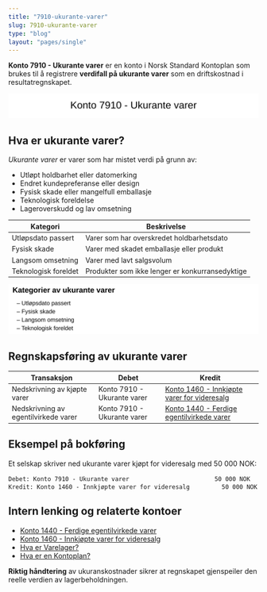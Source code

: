 ```yaml
---
title: "7910-ukurante-varer"
slug: 7910-ukurante-varer
type: "blog"
layout: "pages/single"
---
```


**Konto 7910 - Ukurante varer** er en konto i Norsk Standard Kontoplan som brukes til å registrere **verdifall på ukurante varer** som en driftskostnad i resultatregnskapet.

![Illustrasjon av konto 7910 Ukurante varer](7910-ukurante-varer-image.svg)

## Hva er ukurante varer?

*Ukurante varer* er varer som har mistet verdi på grunn av:

* Utløpt holdbarhet eller datomerking
* Endret kundepreferanse eller design
* Fysisk skade eller mangelfull emballasje
* Teknologisk foreldelse
* Lageroverskudd og lav omsetning

| Kategori              | Beskrivelse                                     |
|-----------------------|-------------------------------------------------|
| Utløpsdato passert    | Varer som har overskredet holdbarhetsdato       |
| Fysisk skade          | Varer med skadet emballasje eller produkt       |
| Langsom omsetning     | Varer med lavt salgsvolum                       |
| Teknologisk foreldet  | Produkter som ikke lenger er konkurransedyktige |

![Kategorier av ukurante varer](7910-kategorier-ukurante-varer.svg)

## Regnskapsføring av ukurante varer

| Transaksjon                        | Debet                       | Kredit                                                    |
|------------------------------------|-----------------------------|-----------------------------------------------------------|
| Nedskrivning av kjøpte varer       | Konto 7910 - Ukurante varer | [Konto 1460 - Innkjøpte varer for videresalg](/blogs/kontoplan/1460-innkjopte-varer-for-videresalg "Konto 1460 - Innkjøpte varer for videresalg") |
| Nedskrivning av egentilvirkede varer | Konto 7910 - Ukurante varer | [Konto 1440 - Ferdige egentilvirkede varer](/blogs/kontoplan/1440-ferdige-egentilvirkede-varer "Konto 1440 - Ferdige egentilvirkede varer") |

## Eksempel på bokføring

Et selskap skriver ned ukurante varer kjøpt for videresalg med 50 000 NOK:

```plaintext
Debet: Konto 7910 - Ukurante varer                        50 000 NOK
Kredit: Konto 1460 - Innkjøpte varer for videresalg         50 000 NOK
```

## Intern lenking og relaterte kontoer

* [Konto 1440 - Ferdige egentilvirkede varer](/blogs/kontoplan/1440-ferdige-egentilvirkede-varer "Konto 1440 - Ferdige egentilvirkede varer")
* [Konto 1460 - Innkjøpte varer for videresalg](/blogs/kontoplan/1460-innkjopte-varer-for-videresalg "Konto 1460 - Innkjøpte varer for videresalg")
* [Hva er Varelager?](/blogs/regnskap/hva-er-varelager "Hva er Varelager? Komplett Guide til Lagerføring og Verdivurdering")
* [Hva er en Kontoplan?](/blogs/regnskap/hva-er-kontoplan "Hva er en Kontoplan? Komplett Guide til Kontoplaner i Norsk Regnskap")

**Riktig håndtering** av ukuranskostnader sikrer at regnskapet gjenspeiler den reelle verdien av lagerbeholdningen.
